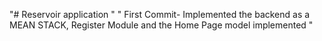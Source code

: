"# Reservoir application " 
" First Commit- Implemented the backend as a MEAN STACK, Register Module and the Home Page model implemented "
